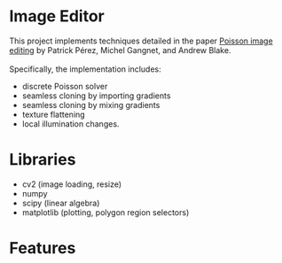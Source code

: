# Image Editor
This project implements techniques detailed in the paper [Poisson image editing](https://doi.org/10.1145/882262.882269) by Patrick Pérez, Michel Gangnet, and Andrew Blake. </br></br>
Specifically, the implementation includes:
* discrete Poisson solver
* seamless cloning by importing gradients
* seamless cloning by mixing gradients
* texture flattening
* local illumination changes.

# Libraries
* cv2 (image loading, resize)
* numpy
* scipy (linear algebra)
* matplotlib (plotting, polygon region selectors)

# Features
